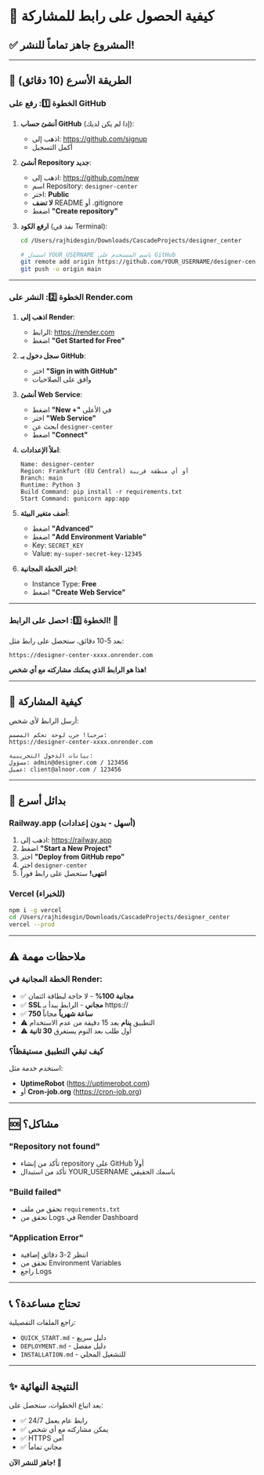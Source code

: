 # 🔗 كيفية الحصول على رابط للمشاركة

## ✅ المشروع جاهز تماماً للنشر!

---

## 🚀 الطريقة الأسرع (10 دقائق)

### الخطوة 1️⃣: رفع على GitHub

1. **أنشئ حساب GitHub** (إذا لم يكن لديك):
   - اذهب إلى: https://github.com/signup
   - أكمل التسجيل

2. **أنشئ Repository جديد**:
   - اذهب إلى: https://github.com/new
   - اسم Repository: `designer-center`
   - اختر: **Public**
   - **لا تضف** README أو .gitignore
   - اضغط **"Create repository"**

3. **ارفع الكود** (نفذ في Terminal):
   ```bash
   cd /Users/rajhidesgin/Downloads/CascadeProjects/designer_center
   
   # استبدل YOUR_USERNAME باسم المستخدم على GitHub
   git remote add origin https://github.com/YOUR_USERNAME/designer-center.git
   git push -u origin main
   ```

---

### الخطوة 2️⃣: النشر على Render.com

1. **اذهب إلى Render**:
   - الرابط: https://render.com
   - اضغط **"Get Started for Free"**

2. **سجل دخول بـ GitHub**:
   - اختر **"Sign in with GitHub"**
   - وافق على الصلاحيات

3. **أنشئ Web Service**:
   - اضغط **"New +"** في الأعلى
   - اختر **"Web Service"**
   - ابحث عن `designer-center`
   - اضغط **"Connect"**

4. **املأ الإعدادات**:
   ```
   Name: designer-center
   Region: Frankfurt (EU Central) أو أي منطقة قريبة
   Branch: main
   Runtime: Python 3
   Build Command: pip install -r requirements.txt
   Start Command: gunicorn app:app
   ```

5. **أضف متغير البيئة**:
   - اضغط **"Advanced"**
   - اضغط **"Add Environment Variable"**
   - Key: `SECRET_KEY`
   - Value: `my-super-secret-key-12345`

6. **اختر الخطة المجانية**:
   - Instance Type: **Free**
   - اضغط **"Create Web Service"**

---

### الخطوة 3️⃣: احصل على الرابط! 🎉

بعد 5-10 دقائق، ستحصل على رابط مثل:
```
https://designer-center-xxxx.onrender.com
```

**هذا هو الرابط الذي يمكنك مشاركته مع أي شخص!**

---

## 📱 كيفية المشاركة

أرسل الرابط لأي شخص:
```
مرحباً! جرب لوحة تحكم المصمم:
https://designer-center-xxxx.onrender.com

بيانات الدخول التجريبية:
مسؤول: admin@designer.com / 123456
عميل: client@alnoor.com / 123456
```

---

## 🎯 بدائل أسرع

### Railway.app (أسهل - بدون إعدادات)

1. اذهب إلى: https://railway.app
2. اضغط **"Start a New Project"**
3. اختر **"Deploy from GitHub repo"**
4. اختر `designer-center`
5. **انتهى!** ستحصل على رابط فوراً

### Vercel (للخبراء)

```bash
npm i -g vercel
cd /Users/rajhidesgin/Downloads/CascadeProjects/designer_center
vercel --prod
```

---

## ⚠️ ملاحظات مهمة

### الخطة المجانية في Render:
- ✅ **مجانية 100%** - لا حاجة لبطاقة ائتمان
- ✅ **SSL مجاني** - الرابط يبدأ بـ https://
- ✅ **750 ساعة شهرياً** مجاناً
- ⚠️ التطبيق **ينام** بعد 15 دقيقة من عدم الاستخدام
- ⚠️ أول طلب بعد النوم يستغرق **30 ثانية**

### كيف تبقي التطبيق مستيقظاً؟
استخدم خدمة مثل:
- **UptimeRobot** (https://uptimerobot.com)
- أو **Cron-job.org** (https://cron-job.org)

---

## 🆘 مشاكل؟

### "Repository not found"
- تأكد من إنشاء repository على GitHub أولاً
- تأكد من استبدال YOUR_USERNAME باسمك الحقيقي

### "Build failed"
- تحقق من ملف `requirements.txt`
- تحقق من Logs في Render Dashboard

### "Application Error"
- انتظر 2-3 دقائق إضافية
- تحقق من Environment Variables
- راجع Logs

---

## 📞 تحتاج مساعدة؟

راجع الملفات التفصيلية:
- `QUICK_START.md` - دليل سريع
- `DEPLOYMENT.md` - دليل مفصل
- `INSTALLATION.md` - للتشغيل المحلي

---

## ✨ النتيجة النهائية

بعد اتباع الخطوات، ستحصل على:
- ✅ رابط عام يعمل 24/7
- ✅ يمكن مشاركته مع أي شخص
- ✅ HTTPS آمن
- ✅ مجاني تماماً

**جاهز للنشر الآن! 🚀**
